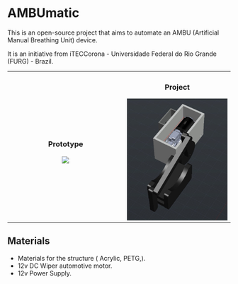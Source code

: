 # AMBUmatic

This is an open-source project that aims to automate an AMBU (Artificial Manual Breathing Unit) device.

It is an initiative from iTECCorona - Universidade Federal do Rio Grande (FURG) - Brazil.

<table align="center"><tr>
 <td align="center" width="9999">
    
  ### Prototype
   <img src="/img/working.gif" width="300" align="center" >

   </td>
   <td align="center" width="9999">
 
  ### Project
  
   <img src="/img/project.jpg" width="300" align="center" >
   
  </td>
 </tr>
</table>


## Materials

 * Materials for the structure ( Acrylic, PETG,).
 * 12v DC Wiper automotive motor.
 * 12v Power Supply.


